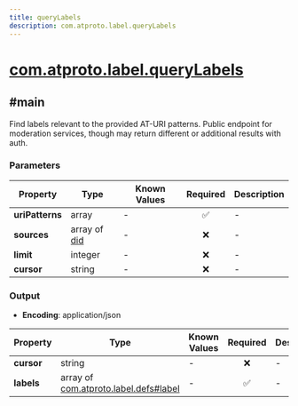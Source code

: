 ```yaml
---
title: queryLabels
description: com.atproto.label.queryLabels
---
```


# [com.atproto.label.queryLabels](https://github.com/myConsciousness/atproto.dart/blob/main/lexicons/com/atproto/label/queryLabels.json)

## #main

Find labels relevant to the provided AT-URI patterns. Public endpoint for moderation services, though may return different or additional results with auth.

### Parameters

| Property | Type | Known Values | Required | Description |
| --- | --- | --- | :---: | --- |
| **uriPatterns** | array | - | ✅ | - |
| **sources** | array of [did](https://atproto.com/specs/did) | - | ❌ | - |
| **limit** | integer | - | ❌ | - |
| **cursor** | string | - | ❌ | - |

### Output

- **Encoding**: application/json

| Property | Type | Known Values | Required | Description |
| --- | --- | --- | :---: | --- |
| **cursor** | string | - | ❌ | - |
| **labels** | array of [com.atproto.label.defs#label](../../../../lexicons/com/atproto/label/defs.md#label) | - | ✅ | - |
